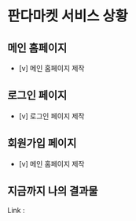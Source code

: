 # 판다마켓 서비스 상황

## 메인 홈페이지
- [v]  메인 홈페이지 제작

## 로그인 페이지
- [v]  로그인 페이지 제작

## 회원가입 페이지
- [v]  메인 홈페이지 제작


## 지금까지 나의 결과물
Link : 
